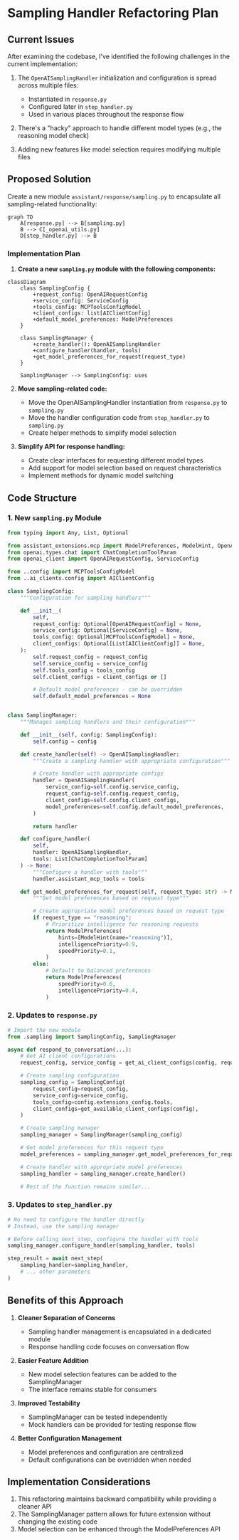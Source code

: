 # Sampling Handler Refactoring Plan

## Current Issues

After examining the codebase, I've identified the following challenges in the current implementation:

1. The `OpenAISamplingHandler` initialization and configuration is spread across multiple files:

   - Instantiated in `response.py`
   - Configured later in `step_handler.py`
   - Used in various places throughout the response flow

2. There's a "hacky" approach to handle different model types (e.g., the reasoning model check)

3. Adding new features like model selection requires modifying multiple files

## Proposed Solution

Create a new module `assistant/response/sampling.py` to encapsulate all sampling-related functionality:

```mermaid
graph TD
    A[response.py] --> B[sampling.py]
    B --> C[_openai_utils.py]
    D[step_handler.py] --> B
```

### Implementation Plan

1. **Create a new `sampling.py` module with the following components:**

```mermaid
classDiagram
    class SamplingConfig {
        +request_config: OpenAIRequestConfig
        +service_config: ServiceConfig
        +tools_config: MCPToolsConfigModel
        +client_configs: list[AIClientConfig]
        +default_model_preferences: ModelPreferences
    }

    class SamplingManager {
        +create_handler(): OpenAISamplingHandler
        +configure_handler(handler, tools)
        +get_model_preferences_for_request(request_type)
    }

    SamplingManager --> SamplingConfig: uses
```

2. **Move sampling-related code:**

   - Move the OpenAISamplingHandler instantiation from `response.py` to `sampling.py`
   - Move the handler configuration code from `step_handler.py` to `sampling.py`
   - Create helper methods to simplify model selection

3. **Simplify API for response handling:**
   - Create clear interfaces for requesting different model types
   - Add support for model selection based on request characteristics
   - Implement methods for dynamic model switching

## Code Structure

### 1. New `sampling.py` Module

```python
from typing import Any, List, Optional

from assistant_extensions.mcp import ModelPreferences, ModelHint, OpenAISamplingHandler
from openai.types.chat import ChatCompletionToolParam
from openai_client import OpenAIRequestConfig, ServiceConfig

from ..config import MCPToolsConfigModel
from ..ai_clients.config import AIClientConfig

class SamplingConfig:
    """Configuration for sampling handlers"""

    def __init__(
        self,
        request_config: Optional[OpenAIRequestConfig] = None,
        service_config: Optional[ServiceConfig] = None,
        tools_config: Optional[MCPToolsConfigModel] = None,
        client_configs: Optional[List[AIClientConfig]] = None,
    ):
        self.request_config = request_config
        self.service_config = service_config
        self.tools_config = tools_config
        self.client_configs = client_configs or []

        # Default model preferences - can be overridden
        self.default_model_preferences = None


class SamplingManager:
    """Manages sampling handlers and their configuration"""

    def __init__(self, config: SamplingConfig):
        self.config = config

    def create_handler(self) -> OpenAISamplingHandler:
        """Create a sampling handler with appropriate configuration"""

        # Create handler with appropriate configs
        handler = OpenAISamplingHandler(
            service_config=self.config.service_config,
            request_config=self.config.request_config,
            client_configs=self.config.client_configs,
            model_preferences=self.config.default_model_preferences,
        )

        return handler

    def configure_handler(
        self,
        handler: OpenAISamplingHandler,
        tools: List[ChatCompletionToolParam]
    ) -> None:
        """Configure a handler with tools"""
        handler.assistant_mcp_tools = tools

    def get_model_preferences_for_request(self, request_type: str) -> ModelPreferences:
        """Get model preferences based on request type"""

        # Create appropriate model preferences based on request type
        if request_type == "reasoning":
            # Prioritize intelligence for reasoning requests
            return ModelPreferences(
                hints=[ModelHint(name="reasoning")],
                intelligencePriority=0.9,
                speedPriority=0.1,
            )
        else:
            # Default to balanced preferences
            return ModelPreferences(
                speedPriority=0.6,
                intelligencePriority=0.4,
            )
```

### 2. Updates to `response.py`

```python
# Import the new module
from .sampling import SamplingConfig, SamplingManager

async def respond_to_conversation(...):
    # Get AI client configurations
    request_config, service_config = get_ai_client_configs(config, request_type)

    # Create sampling configuration
    sampling_config = SamplingConfig(
        request_config=request_config,
        service_config=service_config,
        tools_config=config.extensions_config.tools,
        client_configs=get_available_client_configs(config),
    )

    # Create sampling manager
    sampling_manager = SamplingManager(sampling_config)

    # Get model preferences for this request type
    model_preferences = sampling_manager.get_model_preferences_for_request(request_type)

    # Create handler with appropriate model preferences
    sampling_handler = sampling_manager.create_handler()

    # Rest of the function remains similar...
```

### 3. Updates to `step_handler.py`

```python
# No need to configure the handler directly
# Instead, use the sampling manager

# Before calling next_step, configure the handler with tools
sampling_manager.configure_handler(sampling_handler, tools)

step_result = await next_step(
    sampling_handler=sampling_handler,
    # ... other parameters
)
```

## Benefits of this Approach

1. **Cleaner Separation of Concerns**

   - Sampling handler management is encapsulated in a dedicated module
   - Response handling code focuses on conversation flow

2. **Easier Feature Addition**

   - New model selection features can be added to the SamplingManager
   - The interface remains stable for consumers

3. **Improved Testability**

   - SamplingManager can be tested independently
   - Mock handlers can be provided for testing response flow

4. **Better Configuration Management**
   - Model preferences and configuration are centralized
   - Default configurations can be overridden when needed

## Implementation Considerations

1. This refactoring maintains backward compatibility while providing a cleaner API
2. The SamplingManager pattern allows for future extension without changing the existing code
3. Model selection can be enhanced through the ModelPreferences API
